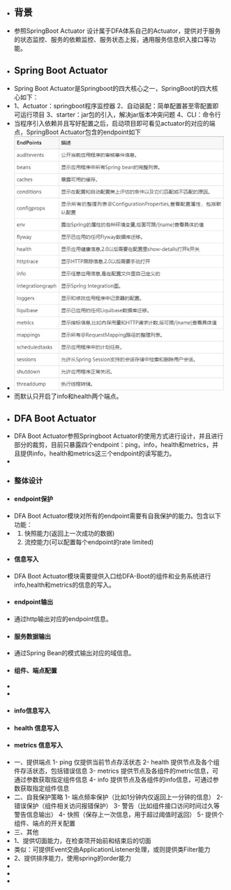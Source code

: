 - ## 背景
- 参照SpringBoot Actuator 设计属于DFA体系自己的Actuator，提供对于服务的状态监控、服务的依赖监控、服务状态上报，通用服务信息织入接口等功能。
- ## Spring Boot Actuator
- Spring Boot Actuator是Springboot的四大核心之一，SpringBoot的四大核心如下：
- 1、Actuator：springboot程序监控器
  2、自动装配：简单配置甚至零配置即可运行项目
  3、starter：jar包的引入，解决jar版本冲突问题
  4、CLI：命令行
- 当程序引入依赖并且写好配置之后，启动项目即可看见actuator的对应的端点，SpringBoot Actuator包含的endpoint如下
- ![image.png](../assets/image_1659342798115_0.png)
- 而默认只开启了info和health两个端点。
- ## DFA Boot Actuator
- DFA Boot Actuator参照Springboot Actuator的使用方式进行设计，并且进行部分的裁剪，目前只暴露四个endpoint：ping，info，health和metrics，并且提供info，health和metrics这三个endpoint的读写能力。
-
- ### 整体设计
- #### endpoint保护
- DFA Boot Actuator模块对所有的endpoint需要有自我保护的能力。包含以下功能：
- 1. 快照能力(返回上一次成功的数据)
  2. 流控能力(可以配置每个endpoint的rate limited)
- #### 信息写入
- DFA Boot Actuator模块需要提供入口给DFA-Boot的组件和业务系统进行info,health和metrics的信息的写入。
- #### endpoint输出
- 通过http输出对应的endpoint信息。
- #### 服务数据输出
- 通过Spring Bean的模式输出对应的域信息。
- #### 组件、端点配置
-
-
- #### info信息写入
- #### health 信息写入
- #### metrics 信息写入
- 一、提供端点
  1- ping 仅提供当前节点存活状态
  2- health 提供节点及各个组件存活状态，包括错误信息
  3- metrics 提供节点及各组件的metric信息，可通过参数获取指定组件信息
  4- info 提供节点及各组件的info信息，可通过参数获取指定组件信息
- 二、自我保护策略
  1- 端点频率保护（比如1分钟内仅返回上一分钟的信息）
  2- 错误保护（组件相关访问报错保护）
  3- 警告（比如组件接口访问时间过久等警告信息输出）
  4- 快照（保存上一次信息，用于超过阈值时返回）
  5- 提供个组件、端点的开关配置
- 三、其他
- 1、提供切面能力，在检查项开始前和结束后的切面
- 类似：可提供Event交由ApplicationListener处理，或则提供类Filter能力
- 2、提供排序能力，使用spring的order能力
-
-
-